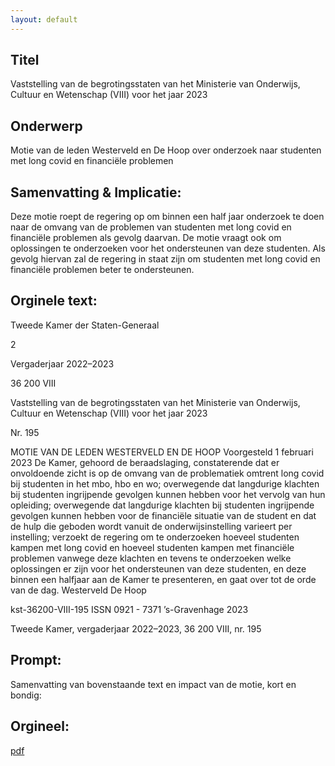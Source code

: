 ```yaml
---
layout: default
---
```

## Titel
Vaststelling van de begrotingsstaten van het Ministerie van Onderwijs, Cultuur en Wetenschap (VIII) voor het jaar 2023
## Onderwerp
Motie van de leden Westerveld en De Hoop over onderzoek naar studenten met long covid en financiële problemen
## Samenvatting & Implicatie:

Deze motie roept de regering op om binnen een half jaar onderzoek te doen naar de omvang van de problemen van studenten met long covid en financiële problemen als gevolg daarvan. De motie vraagt ook om oplossingen te onderzoeken voor het ondersteunen van deze studenten. Als gevolg hiervan zal de regering in staat zijn om studenten met long covid en financiële problemen beter te ondersteunen.
## Orginele text:


Tweede Kamer der Staten-Generaal

2

Vergaderjaar 2022–2023

36 200 VIII

Vaststelling van de begrotingsstaten van het
Ministerie van Onderwijs, Cultuur en
Wetenschap (VIII) voor het jaar 2023

Nr. 195

MOTIE VAN DE LEDEN WESTERVELD EN DE HOOP
Voorgesteld 1 februari 2023
De Kamer,
gehoord de beraadslaging,
constaterende dat er onvoldoende zicht is op de omvang van de problematiek omtrent long covid bij studenten in het mbo, hbo en wo;
overwegende dat langdurige klachten bij studenten ingrijpende gevolgen
kunnen hebben voor het vervolg van hun opleiding;
overwegende dat langdurige klachten bij studenten ingrijpende gevolgen
kunnen hebben voor de financiële situatie van de student en dat de hulp
die geboden wordt vanuit de onderwijsinstelling varieert per instelling;
verzoekt de regering om te onderzoeken hoeveel studenten kampen met
long covid en hoeveel studenten kampen met financiële problemen
vanwege deze klachten en tevens te onderzoeken welke oplossingen er
zijn voor het ondersteunen van deze studenten, en deze binnen een
halfjaar aan de Kamer te presenteren,
en gaat over tot de orde van de dag.
Westerveld
De Hoop

kst-36200-VIII-195
ISSN 0921 - 7371
’s-Gravenhage 2023

Tweede Kamer, vergaderjaar 2022–2023, 36 200 VIII, nr. 195


## Prompt:
Samenvatting van bovenstaande text en impact van de motie, kort en bondig:

## Orgineel:
[pdf](https://gegevensmagazijn.tweedekamer.nl/OData/v4/2.0/Document(18de0c3a-14fa-4bf1-8b17-c9eca9d6ab11)/resource)
